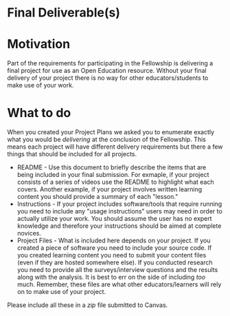 # Final Deliverable(s)
# Motivation
Part of the requirements for participating in the Fellowship is delivering a final project for use as an Open Education resource. Without your final delivery of your project there is no way for other educators/students to make use of your work.
# What to do
When you created your Project Plans we asked you to enumerate exactly what you would be _delivering_ at the conclusion of the Fellowship. This means each project will have different delivery requirements but there a few things that should be included for all projects. 
* README - Use this document to briefly describe the items that are being included in your final submission. For exmaple, if your project consists of a series of videos use the README to highlight what each covers. Another example, if your project involves written learning content you should provide a summary of each "lesson." 
* Instructions - If your project includes software/tools that require running you need to include any "usage instructions" users may need in order to actually utilize your work. You should assume the user has no expert knowledge and therefore your instructions should be aimed at complete novices.
* Project Files - What is included here depends on your project. If you created a piece of software you need to include your source code. If you created learning content you need to submit your content files (even if they are hosted somewhere else). If you conducted research you need to provide all the surveys/interview questions and the results along with the analysis. It is best to err on the side of including _too_ much. Remember, these files are what other educators/learners will rely on to make use of your project.

Please include all these in a _zip_ file submitted to Canvas. 